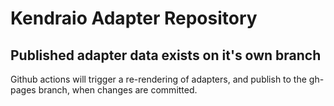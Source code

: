 # Kendraio Adapter Repository

## Published adapter data exists on it's own branch
Github actions will trigger a re-rendering of adapters, and publish to the gh-pages branch, when changes are committed. 
